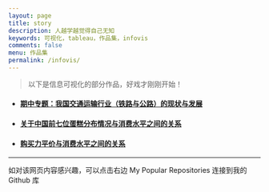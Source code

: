 ```yaml
---
layout: page
title: story
description: 人越学越觉得自己无知
keywords: 可视化，tableau，作品集，infovis
comments: false
menu: 作品集
permalink: /infovis/
---
```


> 以下是信息可视化的部分作品，好戏才刚刚开始！
  
  
- ####  [期中专题：我国交通运输行业（铁路与公路）的现状与发展](https://bingxin70aa.github.io/Agroup/)
- ####  [关于中国前七位蛋糕分布情况与消费水平之间的关系](https://bingxin70aa.github.io/Agroup/)
- ####  [购买力平价与消费水平之间的关系](https://public.tableau.com/views/dd_8/1?:embed=y&:display_count=yes)
  
  
--------------------------------  

如对该网页内容感兴趣，可以点击右边 My Popular Repositories 连接到我的 Github 库

